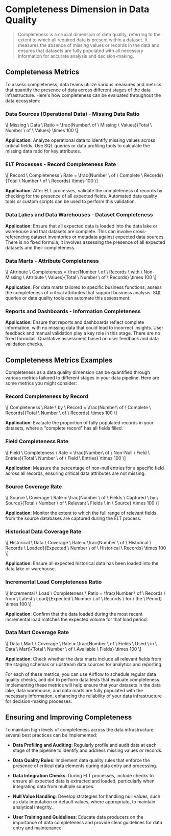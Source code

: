 # Completeness Dimension in Data Quality
>
> Completeness is a crucial dimension of data quality, referring to the extent to which all required data is present within a dataset. It measures the absence of missing values or records in the data and ensures that datasets are fully populated with all necessary information for accurate analysis and decision-making.

## Completeness Metrics

To assess completeness, data teams utilize various measures and metrics that quantify the presence of data across different stages of the data infrastructure. Here's how completeness can be evaluated throughout the data ecosystem:

### Data Sources (Operational Data) - Missing Data Ratio

\\[ Missing \ Data \ Ratio = \frac{Number\ of \ Missing \ Values}{Total \ Number \ of \ Values} \times 100 \\]

**Application**: Analyze operational data to identify missing values across critical fields. Use SQL queries or data profiling tools to calculate the missing data ratio for key attributes.

### ELT Processes - Record Completeness Rate

\\[ Record \ Completeness \ Rate = \frac{Number \ of \ Complete \ Records}{Total \ Number \ of \ Records} \times 100 \\]

**Application**: After ELT processes, validate the completeness of records by checking for the presence of all expected fields. Automated data quality tools or custom scripts can be used to perform this validation.

### Data Lakes and Data Warehouses - Dataset Completeness

**Application**: Ensure that all expected data is loaded into the data lake or warehouse and that datasets are complete. This can involve cross-referencing dataset inventories or metadata against expected data sources. There is no fixed formula, it involves assessing the presence of all expected datasets and their completeness.

### Data Marts - Attribute Completeness

\\[ Attribute \ Completeness = \frac{Number \ of \ Records \ with \ Non-Missing \ Attribute \ Values}{Total \ Number \ of \ Records} \times 100 \\]

**Application**: For data marts tailored to specific business functions, assess the completeness of critical attributes that support business analysis. SQL queries or data quality tools can automate this assessment.

### Reports and Dashboards - Information Completeness

**Application**: Ensure that reports and dashboards reflect complete information, with no missing data that could lead to incorrect insights. User feedback and manual validation play a key role in this stage. There are no fixed formulas. Qualitative assessment based on user feedback and data validation checks.

## Completeness Metrics Examples

Completeness as a data quality dimension can be quantified through various metrics tailored to different stages in your data pipeline. Here are some metrics you might consider:

### Record Completeness by Record

\\[ Completeness \ Rate \ by \ Record = \frac{Number\ of \ Complete \ Records}{Total \ Number \ of \ Records} \times 100 \\]

**Application**: Evaluate the proportion of fully populated records in your datasets, where a "complete record" has all fields filled.

### Field Completeness Rate

\\[ Field \ Completeness \ Rate = \frac{Number\ of \ Non-Null \ Field \ Entries}{Total \ Number \ of \ Field \ Entries} \times 100 \\]

**Application**: Measure the percentage of non-null entries for a specific field across all records, ensuring critical data attributes are not missing.

### Source Coverage Rate

\\[ Source \ Coverage \ Rate = \frac{Number \ of \ Fields \ Captured \ by \ Source}{Total \ Number \ of \ Relevant \ Fields \ in \ Source} \times 100 \\]

**Application**: Monitor the extent to which the full range of relevant fields from the source databases are captured during the ELT process.

### Historical Data Coverage Rate

\\[ Historical \ Data \ Coverage \ Rate = \frac{Number \ of \ Historical \ Records \ Loaded}{Expected \ Number \ of \ Historical \ Records} \times 100 \\]

**Application**: Ensure all expected historical data has been loaded into the data lake or warehouse.

### Incremental Load Completeness Ratio

\\[ Incremental \ Load \ Completeness \ Ratio = \frac{Number \ of \ Records \ from \ Latest \ Load}{Expected \ Number \ of \ Records \ for \ the \ Period} \times 100 \\]

**Application**: Confirm that the data loaded during the most recent incremental load matches the expected volume for that load period.

### Data Mart Coverage Rate

\\[ Data \ Mart \ Coverage \ Rate = \frac{Number \ of \ Fields \ Used \ in \ Data \ Mart}{Total \ Number \ of \ Available \ Fields} \times 100 \\]

**Application**: Check whether the data marts include all relevant fields from the staging schemas or upstream data sources for analytics and reporting.

For each of these metrics, you can use Airflow to schedule regular data quality checks, and dbt to perform data tests that evaluate completeness. Implementing these metrics will help ensure that your datasets in the data lake, data warehouse, and data marts are fully populated with the necessary information, enhancing the reliability of your data infrastructure for decision-making processes.

## Ensuring and Improving Completeness

To maintain high levels of completeness across the data infrastructure, several best practices can be implemented:

* **Data Profiling and Auditing**:
  Regularly profile and audit data at each stage of the pipeline to identify and address missing values or records.

* **Data Quality Rules**:
  Implement data quality rules that enforce the presence of critical data elements during data entry and processing.

* **Data Integration Checks**:
  During ELT processes, include checks to ensure all expected data is extracted and loaded, particularly when integrating data from multiple sources.

* **Null Value Handling**:
  Develop strategies for handling null values, such as data imputation or default values, where appropriate, to maintain analytical integrity.

* **User Training and Guidelines**:
  Educate data producers on the importance of data completeness and provide clear guidelines for data entry and maintenance.
